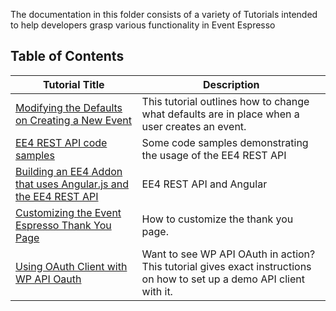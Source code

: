 The documentation in this folder consists of a variety of Tutorials intended to help developers grasp various functionality in Event Espresso

## Table of Contents

| Tutorial Title | Description |
| -------------- | ----------- |
[Modifying the Defaults on Creating a New Event](modifying-defaults-for-events.md) | This tutorial outlines how to change what defaults are in place when a user creates an event.
[EE4 REST API code samples](ee4-rest-api-code-examples.md) | Some code samples demonstrating the usage of the EE4 REST API
[Building an EE4 Addon that uses Angular.js and the EE4 REST API](building-an-ee4-addon-that-uses-angular-js-and-the-ee4-json-rest-api.md) | EE4 REST API and Angular
[Customizing the Event Espresso Thank You Page](customizing-the-ee-thank-you-page.md) | How to customize the thank you page.
[Using OAuth Client with WP API Oauth](using-oauth-client-with-wp-api-oauth.md) | Want to see WP API OAuth in action? This tutorial gives exact instructions on how to set up a demo API client with it.

